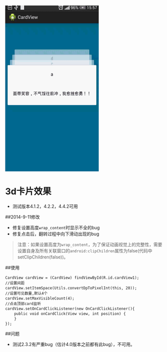 ![效果图](capture.gif)


3d卡片效果
=======

- 测试版本4.1.2，4.2.2，4.4.2可用

##2014-9-11修改

- 修复设置高度`wrap_content`时显示不全的bug
- 修复点击后，翻转过程中向下滑动出现的bug

>注意：如果设置高度为`wrap_content`，为了保证动画视觉上的完整性，需要设置自身及所有关联窗口的`android:clipChildren`属性为false(代码中setClipChildren(false))。

##使用


	CardView cardView = (CardView) findViewById(R.id.cardView1);
	//设置间距
	cardView.setItemSpace(Utils.convertDpToPixelInt(this, 20));
	//设置可见数量,默认4个
	cardView.setMaxVisibleCount(4);
	//点击顶部card监听
	cardView.setOnCardClickListener(new OnCardClickListener(){
		public void onCardClick(View view, int position) {
		}
	});


##问题

- 测试2.3.2有严重bug（估计4.0版本之前都有此bug），不可用。

